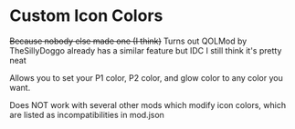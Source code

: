 # Custom Icon Colors

~~Because nobody else made one (I think)~~
Turns out QOLMod by TheSillyDoggo already has a similar feature but IDC I still think it's pretty neat

Allows you to set your P1 color, P2 color, and glow color to any color you want.

Does NOT work with several other mods which modify icon colors, which are listed as incompatibilities in mod.json
